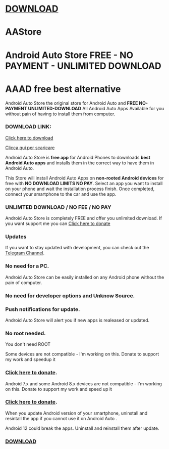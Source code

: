 # [DOWNLOAD](https://github.com/croccio/Android-Auto-Store/releases/download/1.1/aastore.apk)

# AAStore
# Android Auto Store FREE - NO PAYMENT - UNLIMITED DOWNLOAD
# AAAD free best alternative

Android Auto Store the original store for Android Auto and **FREE NO-PAYMENT UNLIMITED-DOWNLOAD**
All Android Auto Apps Available for you without pain of having to install them from computer.

### DOWNLOAD LINK: 
[Click here to download](https://github.com/croccio/Android-Auto-Store/releases/download/1.1/aastore.apk)

[Clicca qui per scaricare](https://github.com/croccio/Android-Auto-Store/releases/download/1.1/aastore.apk)

Android Auto Store is **free app** for Android Phones to downloads **best Android Auto apps** and installs them in the correct way to have them in Android Auto. 

This Store will install Android Auto Apps on **non-rooted Android devices** for free with **NO DOWNLOAD LIMITS NO PAY**.
Select an app you want to install on your phone and wait the installation process finish. Once completed, connect your smartphone to the car and use the app.


### UNLIMTED DOWNLOAD / NO FEE / NO PAY
Android Auto Store is completely FREE and offer you unlimited download. If you want support me you can [Click here to donate](https://www.paypal.com/donate?hosted_button_id=CMA34ZHWW4DHY)

### Updates

If you want to stay updated with development, you can check out the [Telegram Channel](https://t.me/androidautoapp).

### No need for a PC. 

Android Auto Store can be easily installed on any Android phone without the pain of computer.

### No need for developer options and Unknow Source.

### Push notifications for update.

Android Auto Store will alert you if new apps is realeased or updated. 

### No root needed.

You don't need ROOT

Some devices are not compatible - I'm working on this. Donate to support my work and speedup it 
### [Click here to donate](https://www.paypal.com/donate?hosted_button_id=BMUJETEP7TYWE).

Android 7.x and some Android 8.x devices are not compatible - I'm working on this. Donate to support my work and speed up it 
### [Click here to donate](https://www.paypal.com/donate?hosted_button_id=7WYF2N5AN8YYL).

When you update Android version of your smartphone, uninstall and resintall the app if you cannot use it on Android Auto .

Android 12 could break the apps. Uninstall and reinstall them after update.

### [DOWNLOAD](https://github.com/croccio/Android-Auto-Store/releases/download/1.1/aastore.apk)
